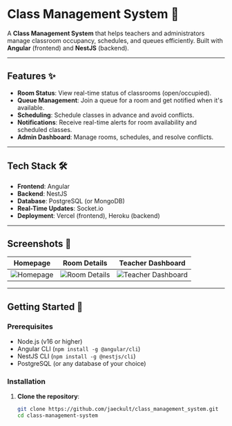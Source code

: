 # Class Management System 🏫

A **Class Management System** that helps teachers and administrators manage classroom occupancy, schedules, and queues efficiently. Built with **Angular** (frontend) and **NestJS** (backend).

---

## Features ✨

- **Room Status**: View real-time status of classrooms (open/occupied).
- **Queue Management**: Join a queue for a room and get notified when it's available.
- **Scheduling**: Schedule classes in advance and avoid conflicts.
- **Notifications**: Receive real-time alerts for room availability and scheduled classes.
- **Admin Dashboard**: Manage rooms, schedules, and resolve conflicts.

---

## Tech Stack 🛠️

- **Frontend**: Angular
- **Backend**: NestJS
- **Database**: PostgreSQL (or MongoDB)
- **Real-Time Updates**: Socket.io
- **Deployment**: Vercel (frontend), Heroku (backend)

---

## Screenshots 📸

<!-- Add screenshots of your project here -->
| Homepage | Room Details | Teacher Dashboard |
|----------|--------------|-------------------|
| ![Homepage](https://via.placeholder.com/300x200.png?text=Homepage) | ![Room Details](https://via.placeholder.com/300x200.png?text=Room+Details) | ![Teacher Dashboard](https://via.placeholder.com/300x200.png?text=Teacher+Dashboard) |

---

## Getting Started 🚀

### Prerequisites

- Node.js (v16 or higher)
- Angular CLI (`npm install -g @angular/cli`)
- NestJS CLI (`npm install -g @nestjs/cli`)
- PostgreSQL (or any database of your choice)

### Installation

1. **Clone the repository**:
   ```bash
   git clone https://github.com/jaeckult/class_management_system.git
   cd class-management-system
